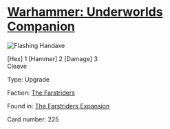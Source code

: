 # [Warhammer: Underworlds Companion](https://guidokessels.github.io/wh-underworlds)

  

![Flashing Handaxe](https://warhammerunderworlds.com/wp-content/uploads/sites/6/2018/03/225_ENG.png)

<p class="text-center p-2 mb-2 text-white weapon">[Hex] 1 [Hammer] 2 [Damage] 3 <br>Cleave</p>

Type: Upgrade

Faction: [The Farstriders](https://guidokessels.github.io/wh-underworlds/factions/the-farstriders)

Found in: [The Farstriders Expansion](https://guidokessels.github.io/wh-underworlds/locations/the-farstriders-expansion)

Card number: 225
